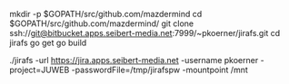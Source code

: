 mkdir -p $GOPATH/src/github.com/mazdermind
cd $GOPATH/src/github.com/mazdermind/
git clone ssh://git@bitbucket.apps.seibert-media.net:7999/~pkoerner/jirafs.git
cd jirafs
go get
go build

./jirafs -url https://jira.apps.seibert-media.net -username pkoerner -project=JUWEB -passwordFile=/tmp/jirafspw -mountpoint /mnt
